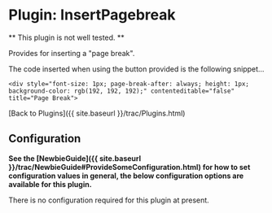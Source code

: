 # Plugin: InsertPagebreak

** This plugin is not well tested. **

Provides for inserting a "page break".

The code inserted when using the button provided is the following snippet...


```
<div style="font-size: 1px; page-break-after: always; height: 1px; background-color: rgb(192, 192, 192);" contenteditable="false" title="Page Break">
```



[Back to Plugins]({{ site.baseurl }}/trac/Plugins.html)

## Configuration

**See the [NewbieGuide]({{ site.baseurl }}/trac/NewbieGuide#ProvideSomeConfiguration.html) for how to set configuration values in general, the below configuration options are available for this plugin.**

There is no configuration required for this plugin at present.
